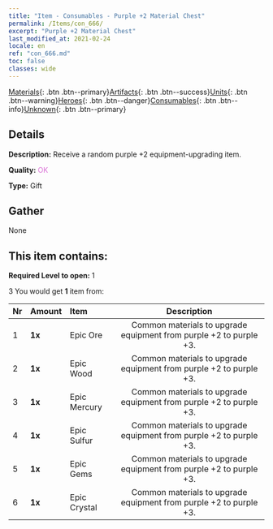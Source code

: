 ```yaml
---
title: "Item - Consumables - Purple +2 Material Chest"
permalink: /Items/con_666/
excerpt: "Purple +2 Material Chest"
last_modified_at: 2021-02-24
locale: en
ref: "con_666.md"
toc: false
classes: wide
---
```

 [Materials](/Items/){: .btn .btn--primary}[Artifacts](/Items/Artifacts/){: .btn .btn--success}[Units](/Items/Units/){: .btn .btn--warning}[Heroes](/Items/Heroes/){: .btn .btn--danger}[Consumables](/Items/Consumables/){: .btn .btn--info}[Unknown](/Items/Unknown/){: .btn .btn--primary}

## Details
 **Description:** Receive a random purple +2 equipment-upgrading item.

 **Quality:** <span style="color: #DA70D6">OK</span>

 **Type:** Gift

## Gather

  None

## This item contains:

 **Required Level to open:** 1

 3 You would get **1** item  from:

  | Nr | Amount |     Item    | Description |
  |:---|:-------|:------------|:-----------:|
  | 1 |  **1x** | Epic Ore | Common materials to upgrade equipment from purple +2 to purple +3.  | 
  | 2 |  **1x** | Epic Wood | Common materials to upgrade equipment from purple +2 to purple +3.  | 
  | 3 |  **1x** | Epic Mercury | Common materials to upgrade equipment from purple +2 to purple +3.  | 
  | 4 |  **1x** | Epic Sulfur | Common materials to upgrade equipment from purple +2 to purple +3.  | 
  | 5 |  **1x** | Epic Gems | Common materials to upgrade equipment from purple +2 to purple +3.  | 
  | 6 |  **1x** | Epic Crystal | Common materials to upgrade equipment from purple +2 to purple +3.  | 
